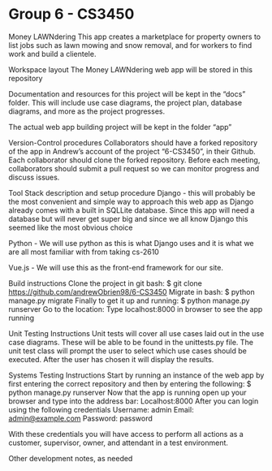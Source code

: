 # Group 6 - CS3450

Money LAWNdering
This app creates a marketplace for property owners to list jobs such as lawn mowing and snow removal, and for workers to find work and build a clientele.

Workspace layout
The Money LAWNdering web app will be stored in this repository

Documentation and resources for this project will be kept in the “docs” folder. This will include use case diagrams, the project plan, database diagrams, and more as the project progresses.

The actual web app building project will be kept in the folder “app”

Version-Control procedures
Collaborators should have a forked repository of the app in Andrew’s account of the project “6-CS3450”, in their Github. Each collaborator should clone the forked repository. Before each meeting, collaborators should submit a pull request so we can monitor progress and discuss issues.

Tool Stack description and setup procedure
Django - this will probably be the most convenient and simple way to approach this web app as Django already comes with a built in SQLLite database. Since this app will need a database but will never get super big and since we all know Django this seemed like the most obvious choice

Python - We will use python as this is what Django uses and it is what we are all most familiar with from taking cs-2610

Vue.js - We will use this as the front-end framework for our site.


Build instructions
Clone the project in git bash:
    $ git clone https://github.com/andrewObrien98/6-CS3450
Migrate in bash:
    $ python manage.py migrate
Finally to get it up and running:
    $ python manage.py runserver
Go to the location:
    Type localhost:8000 in browser to see the app running

Unit Testing Instructions
Unit tests will cover all use cases laid out in the use case diagrams. These will be able to be found in the unittests.py file. The unit test class will prompt the user to select which use cases should be executed. After the user has chosen it will display the results.

Systems Testing Instructions
Start by running an instance of the web app by first entering the correct repository and then by entering the following:
    $ python manage.py runserver
Now that the app is running open up your browser and type into the address bar:
    Localhost:8000
After you can login using the following credentials
    Username: admin
    Email: admin@example.com
    Password: password

With these credentials you will have access to perform all actions as a customer, supervisor, owner, and attendant in a test environment.

Other development notes, as needed

